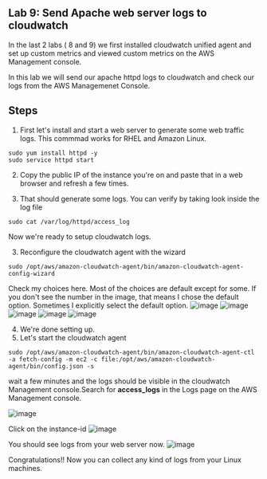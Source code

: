 ## Lab 9: Send Apache web server logs to cloudwatch

In the last 2 labs ( 8 and 9) we first installed cloudwatch unified agent and set up custom metrics and viewed custom metrics on the AWS Management console.

In this lab we will send our apache httpd logs to cloudwatch and check our logs from the AWS Managemenet Console. 

## Steps 

1) First let's install and start a web server to generate some web traffic logs. This commmad works for RHEL and Amazon Linux.
```console
sudo yum install httpd -y
sudo service httpd start

```
2) Copy the public IP of the instance you're on and paste that in a web browser and refresh a few times. 

3) That should generate some logs. You can verify by taking look inside the log file
```console
sudo cat /var/log/httpd/access_log
```

Now we're ready to setup cloudwatch logs. 

3) Reconfigure the cloudwatch agent with the wizard
```console
sudo /opt/aws/amazon-cloudwatch-agent/bin/amazon-cloudwatch-agent-config-wizard
```
Check my choices here. Most of the choices are default except for some. If you don't see the number in the image, that means I chose the default option. Sometimes I explicitly select the default option. 
![image](https://user-images.githubusercontent.com/22568316/51447423-f97b2400-1ceb-11e9-9f2e-b1b7d1f7cffb.png)
![image](https://user-images.githubusercontent.com/22568316/51447468-7d351080-1cec-11e9-8aa8-79b3ce297a00.png)
![image](https://user-images.githubusercontent.com/22568316/51447477-93db6780-1cec-11e9-8264-148d89b54450.png)
![image](https://user-images.githubusercontent.com/22568316/51447481-a655a100-1cec-11e9-8063-988821831d5d.png)
![image](https://user-images.githubusercontent.com/22568316/51447488-b5d4ea00-1cec-11e9-9ea7-ef46be24751e.png)



4) We're done setting up. 
5) Let's start the cloudwatch agent 
```
sudo /opt/aws/amazon-cloudwatch-agent/bin/amazon-cloudwatch-agent-ctl -a fetch-config -m ec2 -c file:/opt/aws/amazon-cloudwatch-agent/bin/config.json -s
```


wait a few minutes and the logs should be visible in the cloudwatch Management console.Search for **access_logs** in the Logs page on the AWS Management console.

![image](https://user-images.githubusercontent.com/22568316/51448163-8f19b200-1cf2-11e9-9015-93bbede299e4.png)

Click on the instance-id 
![image](https://user-images.githubusercontent.com/22568316/51448197-c4be9b00-1cf2-11e9-9a03-979c338d25f6.png)

You should see logs from your web server now. 
![image](https://user-images.githubusercontent.com/22568316/51448221-f9caed80-1cf2-11e9-8412-630bb2b89f75.png)


Congratulations!! Now you can collect any kind of logs from your Linux machines. 

